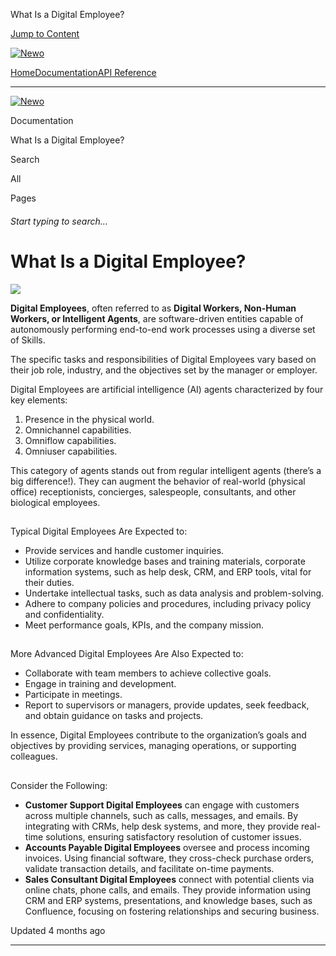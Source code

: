 What Is a Digital Employee?

[Jump to Content](#content)

[![Newo](https://files.readme.io/895bdeef8322f081f6d0f4507a17e414930dfddfddf1de452f458dc00698ca84-small-svgviewer-png-output_9.png)](/)

[Home](/)[Documentation](index.md)[API Reference](/reference)

* * *

[![Newo](https://files.readme.io/895bdeef8322f081f6d0f4507a17e414930dfddfddf1de452f458dc00698ca84-small-svgviewer-png-output_9.png)](/)

Documentation

What Is a Digital Employee?

Search

All

Pages

###### Start typing to search…

# What Is a Digital Employee?

![](https://files.readme.io/ea7b6d4-DALLE_2024-03-04_15.11.27_-_Create_a_minimalistic_graphic_illustration_representing_the_concept_of_Digital_Employees_or_Digital_Workers_without_any_text._The_illustration_should_.webp)

**Digital Employees**, often referred to as **Digital Workers, Non-Human Workers, or Intelligent Agents**, are software-driven entities capable of autonomously performing end-to-end work processes using a diverse set of Skills.

The specific tasks and responsibilities of Digital Employees vary based on their job role, industry, and the objectives set by the manager or employer.

Digital Employees are artificial intelligence (AI) agents characterized by four key elements:

1.  Presence in the physical world.
2.  Omnichannel capabilities.
3.  Omniflow capabilities.
4.  Omniuser capabilities.

This category of agents stands out from regular intelligent agents (there’s a big difference!). They can augment the behavior of real-world (physical office) receptionists, concierges, salespeople, consultants, and other biological employees.

## 

Typical Digital Employees Are Expected to:

[](#typical-digital-employees-are-expected-to)

*   Provide services and handle customer inquiries.
*   Utilize corporate knowledge bases and training materials, corporate information systems, such as help desk, CRM, and ERP tools, vital for their duties.
*   Undertake intellectual tasks, such as data analysis and problem-solving.
*   Adhere to company policies and procedures, including privacy policy and confidentiality.
*   Meet performance goals, KPIs, and the company mission.

## 

More Advanced Digital Employees Are Also Expected to:

[](#more-advanced-digital-employees-are-also-expected-to)

*   Collaborate with team members to achieve collective goals.
*   Engage in training and development.
*   Participate in meetings.
*   Report to supervisors or managers, provide updates, seek feedback, and obtain guidance on tasks and projects.

In essence, Digital Employees contribute to the organization’s goals and objectives by providing services, managing operations, or supporting colleagues.

## 

Consider the Following:

[](#consider-the-following)

*   **Customer Support Digital Employees** can engage with customers across multiple channels, such as calls, messages, and emails. By integrating with CRMs, help desk systems, and more, they provide real-time solutions, ensuring satisfactory resolution of customer issues.
*   **Accounts Payable Digital Employees** oversee and process incoming invoices. Using financial software, they cross-check purchase orders, validate transaction details, and facilitate on-time payments.
*   **Sales Consultant Digital Employees** connect with potential clients via online chats, phone calls, and emails. They provide information using CRM and ERP systems, presentations, and knowledge bases, such as Confluence, focusing on fostering relationships and securing business.

Updated 4 months ago

* * *
